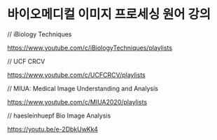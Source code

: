 # 바이오메디컬 이미지 프로세싱 원어 강의

// iBiology Techniques

https://www.youtube.com/c/iBiologyTechniques/playlists

// UCF CRCV

https://www.youtube.com/c/UCFCRCV/playlists

// MIUA: Medical Image Understanding and Analysis

https://www.youtube.com/c/MIUA2020/playlists

// haesleinhuepf Bio Image Analysis

https://youtu.be/e-2DbkUwKk4

